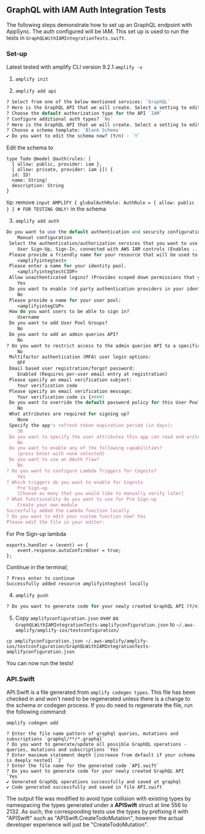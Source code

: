 ## GraphQL with IAM Auth Integration Tests

The following steps demonstrate how to set up an GraphQL endpoint with AppSync. The auth configured will be IAM. This set up is used to run the tests in `GraphQLWithIAMIntegrationTests.swift`.

### Set-up

Latest tested with amplify CLI version 9.2.1 `amplify -v`

1. `amplify init`

2. `amplify add api`

```perl
? Select from one of the below mentioned services: `GraphQL`
? Here is the GraphQL API that we will create. Select a setting to edit or continue Authorization modes: API key (default, expiration time: 7 days from now)
? Choose the default authorization type for the API `IAM`
? Configure additional auth types? `No`
? Here is the GraphQL API that we will create. Select a setting to edit or continue `Continue`
? Choose a schema template: `Blank Schema`
✔ Do you want to edit the schema now? (Y/n) · `Y`
```

Edit the schema to
```
type Todo @model @auth(rules: [
  { allow: public, provider: iam }, 
  { allow: private, provider: iam }]) {
  id: ID!
  name: String!
  description: String
}

```
tip: remove `input AMPLIFY { globalAuthRule: AuthRule = { allow: public } } # FOR TESTING ONLY!` in the schema

3. `amplify add auth`
```perl
Do you want to use the default authentication and security configuration? 
    Manual configuration
 Select the authentication/authorization services that you want to use: 
    User Sign-Up, Sign-In, connected with AWS IAM controls (Enables ...)
 Please provide a friendly name for your resource that will be used to label this category in the project: 
    <amplifyintegtest>
 Please enter a name for your identity pool. 
    <amplifyintegtestCIDP>
 Allow unauthenticated logins? (Provides scoped down permissions that you can control via AWS IAM) 
    Yes
 Do you want to enable 3rd party authentication providers in your identity pool? 
    No
 Please provide a name for your user pool: 
    <amplifyintegCUP>
 How do you want users to be able to sign in? 
    Username
 Do you want to add User Pool Groups? 
    No
 Do you want to add an admin queries API? 
    No
? Do you want to restrict access to the admin queries API to a specific Group 
    No
 Multifactor authentication (MFA) user login options: 
    OFF
 Email based user registration/forgot password: 
    Enabled (Requires per-user email entry at registration)
 Please specify an email verification subject: 
    Your verification code
 Please specify an email verification message: 
    Your verification code is {####}
 Do you want to override the default password policy for this User Pool? 
    No
 What attributes are required for signing up? 
    None
 Specify the app's refresh token expiration period (in days): 
    30
 Do you want to specify the user attributes this app can read and write? 
    No
 Do you want to enable any of the following capabilities?
    (press Enter with none selected)
 Do you want to use an OAuth flow? 
    No
? Do you want to configure Lambda Triggers for Cognito? 
    Yes
? Which triggers do you want to enable for Cognito
    Pre Sign-up
    [Choose as many that you would like to manually verify later]
? What functionality do you want to use for Pre Sign-up 
    Create your own module
Succesfully added the Lambda function locally
? Do you want to edit your custom function now? Yes
Please edit the file in your editor: 
```

For Pre Sign-up lambda

```
exports.handler = (event) => {
    event.response.autoConfirmUser = true;
};
```

Continue in the terminal;

```
? Press enter to continue
Successfully added resource amplifyintegtest locally
```

4. `amplify push`

```perl
? Do you want to generate code for your newly created GraphQL API (Y/n) `n`
```

5. Copy `amplifyconfiguration.json` over as `GraphQLWithIAMIntegrationTests-amplifyconfiguration.json` to `~/.aws-amplify/amplify-ios/testconfiguration/`

```
cp amplifyconfiguration.json ~/.aws-amplify/amplify-ios/testconfiguration/GraphQLWithIAMIntegrationTests-amplifyconfiguration.json

```

You can now run the tests!

### API.Swift

API.Swift is a file generated from `amplify codegen types`. This file has been checked in and won't need to be regenerated unless there is a change to the schema or codegen process. If you do need to regenerate the file, run the following command:

`amplify codegen add`
```
? Enter the file name pattern of graphql queries, mutations and subscriptions `graphql/**/*.graphql`
? Do you want to generate/update all possible GraphQL operations - queries, mutations and subscriptions `Yes`
? Enter maximum statement depth [increase from default if your schema is deeply nested] `2`
? Enter the file name for the generated code `API.swift`
? Do you want to generate code for your newly created GraphQL API `Yes`
✔ Generated GraphQL operations successfully and saved at graphql
✔ Code generated successfully and saved in file API.swift
```

The output file was modified to avoid type collision with existing types by namespacing the types generated 
under a **APISwift** struct at line 556 to 2132. As such, the corresponding tests use the types by prefixing it with "APISwift"
such as "APISwift.CreateTodoMutation", however the actual developer experience will just be "CreateTodoMutation".

